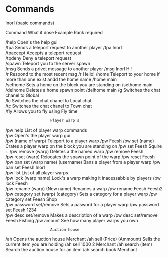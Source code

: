 # Commands
Inorl (basic commands)

Command	                                                    What it dose	                                                               Example	                                 Rank required
			
			
/help	                                             Open's the help gui		
/tpa	                                             Sends a teleport request to another player	                                          /tpa Inorl	
/tpaccept	                                         Accepts a teleport request		
/tpdeny	                                           Deny a teleport request		
/spawn	                                           Teleport you to the server spawn		
/msg	                                             Sends a privet message to another player	                                            /msg Inorl Hi!	
/r	                                               Respond to the most recent msg	                                                      /r Hello!	
/home	                                             Teleport to your home if more than one exist andd the home name	/home main	
/sethome	                                         Sets a home on the block you are standing on	                                        /sethome main	
/delhome	                                         Deletes a home spawn point	                                                          /delhome main	
/g	                                               Switches the chat chanel to Global		
/lc	                                               Switches the chat chanel to Local chat		
/tc	                                               Switches the chat chanel to Town chat		
/fly	                                             Allows you to fly using Fly time		
			
	                    Player warp's		
			
/pw help	                                        List of player warp commands		
/pw	                                              Open's the player warp gui		
/pw (name of warp)	                              Teleport to a player warp	                                                          /pw Feesh	
/pw set (name)	                                  Crates a player warp on the block you are standing on	                              /pw set Feesh 	                                Squire +
/pw remove (warp)	                                Deletes a the named warp	                                                          /pw remove Feesh	
/pw reset (warp)	                                Relocates the spawn point of the warp	                                              /pw reset Feesh	
/pw ban set (warp name) (username)	              Bans a player from a player warp	                                                  /pw ban set Feesh Inorl	
/pw list	                                        List of all player warps		
/pw lock (warp name)	                            Lock's a warp making it inacessabble by players	                                    /pw lock Feesh	
/pw rename (warp) (New name)	                    Renames a warp	                                                                    /pw rename Feesh Feesh2	
/pw category set (warp) (category)	              Sets a category for a player warp	                                                  /pw category set Feesh Shop	
/pw password set/remove	                          Sets a pasword for a player warp	                                                  /pw password set Feesh 1234	
/pw desc set/remove	                              Makes a description of a warp	                                                      /pw desc set/remove Feesh Fishing	
/pw amount	                                      See how many player warps you own		
			
	                    Auction house		
			
/ah	                                              Opens the auction house		                                                                                                          Merchant
/ah sell (Price) (Ammount)	                      Sells the current item you are holding	                                            /ah sell 1000 2	                                Merchant
/ah search (item)	                                Search the auction house for an item	                                              /ah search book	                                Merchant
